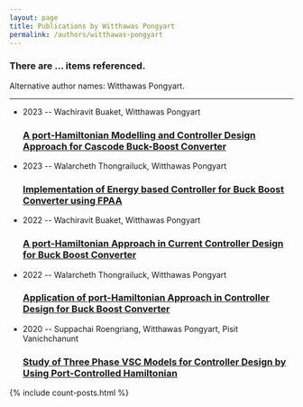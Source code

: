 ```yaml
---
layout: page
title: Publications by Witthawas Pongyart
permalink: /authors/witthawas-pongyart
---
```


<h3 id="number-posts">There are ... items referenced.</h3>
<p id='info-authors'>Alternative author names: Witthawas Pongyart.</p>
<hr />
<ul class="post-list">
<li><span class='post-meta'>2023 -- Wachiravit Buaket, Witthawas Pongyart</span><h3><a class='post-link' href="{{ site.baseurl }}/a-port-hamiltonian-modelling-and-controller-design-approach-for-cascode-buck-boost-converter">A port-Hamiltonian Modelling and Controller Design Approach for Cascode Buck-Boost Converter</a></h3></li>
<li><span class='post-meta'>2023 -- Walarcheth Thongrailuck, Witthawas Pongyart</span><h3><a class='post-link' href="{{ site.baseurl }}/implementation-of-energy-based-controller-for-buck-boost-converter-using-fpaa">Implementation of Energy based Controller for Buck Boost Converter using FPAA</a></h3></li>
<li><span class='post-meta'>2022 -- Wachiravit Buaket, Witthawas Pongyart</span><h3><a class='post-link' href="{{ site.baseurl }}/a-port-hamiltonian-approach-in-current-controller-design-for-buck-boost-converter">A port-Hamiltonian Approach in Current Controller Design for Buck Boost Converter</a></h3></li>
<li><span class='post-meta'>2022 -- Walarcheth Thongrailuck, Witthawas Pongyart</span><h3><a class='post-link' href="{{ site.baseurl }}/application-of-port-hamiltonian-approach-in-controller-design-for-buck-boost-converter">Application of port-Hamiltonian Approach in Controller Design for Buck Boost Converter</a></h3></li>
<li><span class='post-meta'>2020 -- Suppachai Roengriang, Witthawas Pongyart, Pisit Vanichchanunt</span><h3><a class='post-link' href="{{ site.baseurl }}/study-of-three-phase-vsc-models-for-controller-design-by-using-port-controlled-hamiltonian">Study of Three Phase VSC Models for Controller Design by Using Port-Controlled Hamiltonian</a></h3></li>

</ul>
{% include count-posts.html %}
